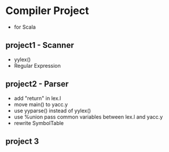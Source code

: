 # Compiler Project

- for Scala

## project1 - Scanner
- yylex()
- Regular Expression

## project2 - Parser
- add "return" in lex.l
- move main() to yacc.y
- use yyparse() instead of yylex()
- use %union pass common variables between lex.l and yacc.y
- rewrite SymbolTable

## project 3
